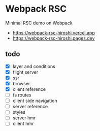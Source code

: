 # Webpack RSC

Minimal RSC demo on Webpack

- https://webpack-rsc-hiroshi.vercel.app
- https://webpack-rsc-hiroshi.pages.dev

## todo

- [x] layer and conditions
- [x] flight server
- [x] ssr
- [x] browser
- [x] client reference
- [ ] fs routes
- [ ] client side navigation
- [ ] server reference
- [ ] styles
- [ ] server hmr
- [ ] client hmr
